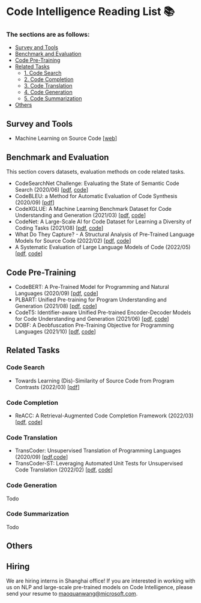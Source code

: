 # Code Intelligence Reading List 📚

### The sections are as follows:
* [Survey and Tools](#survey-and-tools)
* [Benchmark and Evaluation](#benchmark-and-evaluation)
* [Code Pre-Training](#code-pre-training)
* [Related Tasks](#related-tasks)
    * [1. Code Search](#code-search)
    * [2. Code Completion](#code-completion)
    * [3. Code Translation](#code-translation)
    * [4. Code Generation](#code-generation)
    * [5. Code Summarization](#code-summarization)
* [Others](#others)

## Survey and Tools

* Machine Learning on Source Code [[web](https://ml4code.github.io/)]

## Benchmark and Evaluation
This section covers datasets, evaluation methods on code related tasks.

* CodeSearchNet Challenge: Evaluating the State of Semantic Code Search (2020/06) [[pdf](https://arxiv.org/pdf/1909.09436.pdf), [code](https://github.com/github/CodeSearchNet)]
* CodeBLEU: a Method for Automatic Evaluation of Code Synthesis (2020/09) [[pdf](https://arxiv.org/pdf/2009.10297.pdf)]
* CodeXGLUE: A Machine Learning Benchmark Dataset for Code Understanding and Generation (2021/03) [[pdf](https://arxiv.org/pdf/2102.04664.pdf), [code](https://github.com/microsoft/CodeXGLUE)]
* CodeNet: A Large-Scale AI for Code Dataset for Learning a Diversity of Coding Tasks (2021/08) [[pdf](https://arxiv.org/pdf/2105.12655.pdf), [code]()]
* What Do They Capture? - A Structural Analysis of Pre-Trained Language Models for Source Code (2022/02) [[pdf](https://arxiv.org/pdf/2202.06840.pdf), [code]()]
* A Systematic Evaluation of Large Language Models of Code (2022/05) [[pdf](https://arxiv.org/pdf/2202.13169.pdf), [code]()]

## Code Pre-Training
* CodeBERT: A Pre-Trained Model for Programming and Natural Languages (2020/09) [[pdf](https://arxiv.org/pdf/2002.08155.pdf), [code](https://github.com/microsoft/CodeBERT)]
* PLBART: Unified Pre-training for Program Understanding and Generation (2021/08) [[pdf](https://arxiv.org/pdf/2103.06333.pdf), [code](https://github.com/wasiahmad/PLBART)]
* CodeT5: Identifier-aware Unified Pre-trained Encoder-Decoder Models
for Code Understanding and Generation (2021/06) [[pdf](https://arxiv.org/pdf/2109.00859.pdf), [code](https://github.com/salesforce/CodeT5)]
* DOBF: A Deobfuscation Pre-Training Objective for Programming Languages (2021/10) [[pdf](https://arxiv.org/pdf/2102.07492.pdf), [code](https://github.com/facebookresearch/CodeGens)]

## Related Tasks

### Code Search
* Towards Learning (Dis)-Similarity of Source Code from Program Contrasts (2022/03) [[pdf](https://arxiv.org/pdf/2110.03868.pdf)]

### Code Completion
* ReACC: A Retrieval-Augmented Code Completion Framework (2022/03) [[pdf](https://arxiv.org/pdf/2203.07722.pdf), [code](https://github.com/microsoft/ReACC)]

### Code Translation
* TransCoder: Unsupervised Translation of Programming Languages (2020/09) [[pdf](https://arxiv.org/pdf/2006.03511.pdf),[code](https://github.com/facebookresearch/CodeGens)]
* TransCoder-ST: Leveraging Automated Unit Tests for Unsupervised Code Translation (2022/02) [[pdf](https://arxiv.org/pdf/2110.06773.pdf), [code](https://github.com/facebookresearch/CodeGens)]

### Code Generation
Todo

### Code Summarization
Todo

## Others


## Hiring

We are hiring interns in Shanghai office! If you are interested in working with us on NLP and large-scale pre-trained models on Code Intelligence, please send your resume to maoquanwang@microsoft.com.
